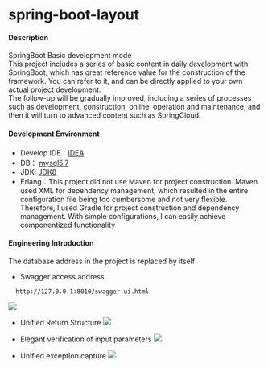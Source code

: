# spring-boot-layout

#### Description
SpringBoot Basic development mode
<br/>
This project includes a series of basic content in daily development with SpringBoot, which has great reference value for the construction of the framework. You can refer to it, and can be directly applied to your own actual project development.
<br/>
The follow-up will be gradually improved, including a series of processes such as development, construction, online, operation and maintenance, and then it will turn to advanced content such as SpringCloud.

#### Development Environment
* Develop IDE：[IDEA](https://www.jetbrains.com/idea/download/)
* DB： [mysql5.7](https://dev.mysql.com/downloads/mysql/)
* JDK: [JDK8](https://www.oracle.com/java/technologies/downloads/#java8-linux)
* Erlang：This project did not use Maven for project construction. Maven used XML for dependency management, which resulted in the entire configuration file being too cumbersome and not very flexible. Therefore, I used Gradle for project construction and dependency management. With simple configurations, I can easily achieve componentized functionality

#### Engineering Introduction
The database address in the project is replaced by itself
<br/>
* Swagger access address
```shell script
  http://127.0.0.1:8010/swagger-ui.html
```
![](https://upload-images.jianshu.io/upload_images/8396943-ddf4d3fea3a3f80d.png?imageMogr2/auto-orient/strip%7CimageView2/2/w/1240)

* Unified Return Structure
![](https://upload-images.jianshu.io/upload_images/8396943-1fee2dabeda99c3a.png?imageMogr2/auto-orient/strip%7CimageView2/2/w/1240)

* Elegant verification of input parameters
![](https://upload-images.jianshu.io/upload_images/8396943-36005e65f651059c.png?imageMogr2/auto-orient/strip%7CimageView2/2/w/1240)

* Unified exception capture
![](https://upload-images.jianshu.io/upload_images/8396943-b7335071a9e178b4.png?imageMogr2/auto-orient/strip%7CimageView2/2/w/1240)

